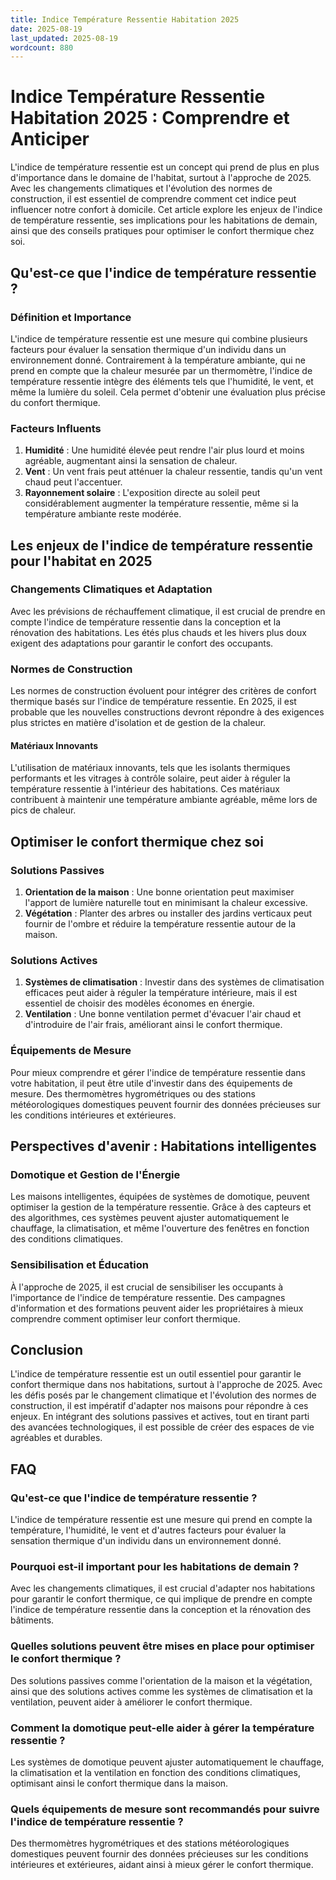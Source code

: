```yaml
---
title: Indice Température Ressentie Habitation 2025
date: 2025-08-19
last_updated: 2025-08-19
wordcount: 880
---
```


# Indice Température Ressentie Habitation 2025 : Comprendre et Anticiper

L'indice de température ressentie est un concept qui prend de plus en plus d'importance dans le domaine de l'habitat, surtout à l'approche de 2025. Avec les changements climatiques et l'évolution des normes de construction, il est essentiel de comprendre comment cet indice peut influencer notre confort à domicile. Cet article explore les enjeux de l'indice de température ressentie, ses implications pour les habitations de demain, ainsi que des conseils pratiques pour optimiser le confort thermique chez soi.

## Qu'est-ce que l'indice de température ressentie ?

### Définition et Importance

L'indice de température ressentie est une mesure qui combine plusieurs facteurs pour évaluer la sensation thermique d'un individu dans un environnement donné. Contrairement à la température ambiante, qui ne prend en compte que la chaleur mesurée par un thermomètre, l'indice de température ressentie intègre des éléments tels que l'humidité, le vent, et même la lumière du soleil. Cela permet d'obtenir une évaluation plus précise du confort thermique.

### Facteurs Influents

1. **Humidité** : Une humidité élevée peut rendre l'air plus lourd et moins agréable, augmentant ainsi la sensation de chaleur.
2. **Vent** : Un vent frais peut atténuer la chaleur ressentie, tandis qu'un vent chaud peut l'accentuer.
3. **Rayonnement solaire** : L'exposition directe au soleil peut considérablement augmenter la température ressentie, même si la température ambiante reste modérée.

## Les enjeux de l'indice de température ressentie pour l'habitat en 2025

### Changements Climatiques et Adaptation

Avec les prévisions de réchauffement climatique, il est crucial de prendre en compte l'indice de température ressentie dans la conception et la rénovation des habitations. Les étés plus chauds et les hivers plus doux exigent des adaptations pour garantir le confort des occupants.

### Normes de Construction

Les normes de construction évoluent pour intégrer des critères de confort thermique basés sur l'indice de température ressentie. En 2025, il est probable que les nouvelles constructions devront répondre à des exigences plus strictes en matière d'isolation et de gestion de la chaleur.

#### Matériaux Innovants

L'utilisation de matériaux innovants, tels que les isolants thermiques performants et les vitrages à contrôle solaire, peut aider à réguler la température ressentie à l'intérieur des habitations. Ces matériaux contribuent à maintenir une température ambiante agréable, même lors de pics de chaleur.

## Optimiser le confort thermique chez soi

### Solutions Passives

1. **Orientation de la maison** : Une bonne orientation peut maximiser l'apport de lumière naturelle tout en minimisant la chaleur excessive.
2. **Végétation** : Planter des arbres ou installer des jardins verticaux peut fournir de l'ombre et réduire la température ressentie autour de la maison.

### Solutions Actives

1. **Systèmes de climatisation** : Investir dans des systèmes de climatisation efficaces peut aider à réguler la température intérieure, mais il est essentiel de choisir des modèles économes en énergie.
2. **Ventilation** : Une bonne ventilation permet d'évacuer l'air chaud et d'introduire de l'air frais, améliorant ainsi le confort thermique.

### Équipements de Mesure

Pour mieux comprendre et gérer l'indice de température ressentie dans votre habitation, il peut être utile d'investir dans des équipements de mesure. Des thermomètres hygrométriques ou des stations météorologiques domestiques peuvent fournir des données précieuses sur les conditions intérieures et extérieures.

## Perspectives d'avenir : Habitations intelligentes

### Domotique et Gestion de l'Énergie

Les maisons intelligentes, équipées de systèmes de domotique, peuvent optimiser la gestion de la température ressentie. Grâce à des capteurs et des algorithmes, ces systèmes peuvent ajuster automatiquement le chauffage, la climatisation, et même l'ouverture des fenêtres en fonction des conditions climatiques.

### Sensibilisation et Éducation

À l'approche de 2025, il est crucial de sensibiliser les occupants à l'importance de l'indice de température ressentie. Des campagnes d'information et des formations peuvent aider les propriétaires à mieux comprendre comment optimiser leur confort thermique.

## Conclusion

L'indice de température ressentie est un outil essentiel pour garantir le confort thermique dans nos habitations, surtout à l'approche de 2025. Avec les défis posés par le changement climatique et l'évolution des normes de construction, il est impératif d'adapter nos maisons pour répondre à ces enjeux. En intégrant des solutions passives et actives, tout en tirant parti des avancées technologiques, il est possible de créer des espaces de vie agréables et durables.

## FAQ

### Qu'est-ce que l'indice de température ressentie ?

L'indice de température ressentie est une mesure qui prend en compte la température, l'humidité, le vent et d'autres facteurs pour évaluer la sensation thermique d'un individu dans un environnement donné.

### Pourquoi est-il important pour les habitations de demain ?

Avec les changements climatiques, il est crucial d'adapter nos habitations pour garantir le confort thermique, ce qui implique de prendre en compte l'indice de température ressentie dans la conception et la rénovation des bâtiments.

### Quelles solutions peuvent être mises en place pour optimiser le confort thermique ?

Des solutions passives comme l'orientation de la maison et la végétation, ainsi que des solutions actives comme les systèmes de climatisation et la ventilation, peuvent aider à améliorer le confort thermique.

### Comment la domotique peut-elle aider à gérer la température ressentie ?

Les systèmes de domotique peuvent ajuster automatiquement le chauffage, la climatisation et la ventilation en fonction des conditions climatiques, optimisant ainsi le confort thermique dans la maison.

### Quels équipements de mesure sont recommandés pour suivre l'indice de température ressentie ?

Des thermomètres hygrométriques et des stations météorologiques domestiques peuvent fournir des données précieuses sur les conditions intérieures et extérieures, aidant ainsi à mieux gérer le confort thermique.